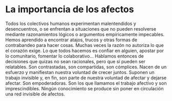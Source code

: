 # La importancia de los afectos #

Todos los colectivos humanos experimentan malentendidos y desencuentros, o se enfrentan a situaciones que no pueden resolverse mediante razonamientos lógicos o argumentos empiricamente impecables. Hemos aprendido a encontrar atajos, trucos y otras formas de contrabandeo para hacer cosas. Muchas veces la razón no autoriza lo que el corazón exige. Lo que todos hacemos es confiar en alguien, apostar por lo comunitario, fomentar lo colaborativo... Hablamos entonces de decisiones que quizas no sean racionales, pero que si pueden ser relatables. Son contrastadas, son compartidas, son cómplices. Nacen de un esfuerzo y manifiestan nuestra voluntad de crecer juntos. Suponen un trabajo invisible y, en fin, son parte de nuestra voluntad de afectar y dejarse afectar. Son empoderadoras. Son los que llamamos el trabajo afectivo y son imprescindibles. Ningún conocimiento se produce sin poner en circulación una red invisible de afectos. 

